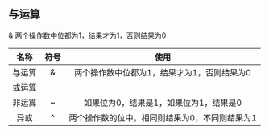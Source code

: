 ## 与运算
& 两个操作数中位都为1，结果才为1，否则结果为0

名称 |  符号 | 使用
:---:|:---:|:---:
与运算| & | 两个操作数中位都为1，结果才为1，否则结果为0
或运算| | | 两个位只要有一个为1，那么结果就是1，否则就为0
非运算| ~ | 如果位为0，结果是1，如果位为1，结果是0
异或  | ^ |两个操作数的位中，相同则结果为0，不同则结果为1

